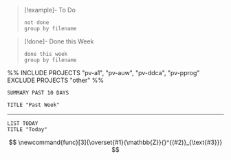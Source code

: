 
>[!example]- To Do
>```tasks
>not done
>group by filename
>```

>[!done]- Done this Week
>```tasks
>done this week
>group by filename
>```


%% INCLUDE PROJECTS "pv-a1", "pv-auw", "pv-ddca", "pv-pprog"
EXCLUDE PROJECTS "other" %%

<!--
other comment
-->


```toggl
SUMMARY PAST 10 DAYS

TITLE "Past Week"
```
___

```toggl
LIST TODAY
TITLE "Today"
```




$$
\newcommand{func}[3]{\overset{#1}{\mathbb{Z}}{}^{(#2)}_{\text{#3}}}
$$
